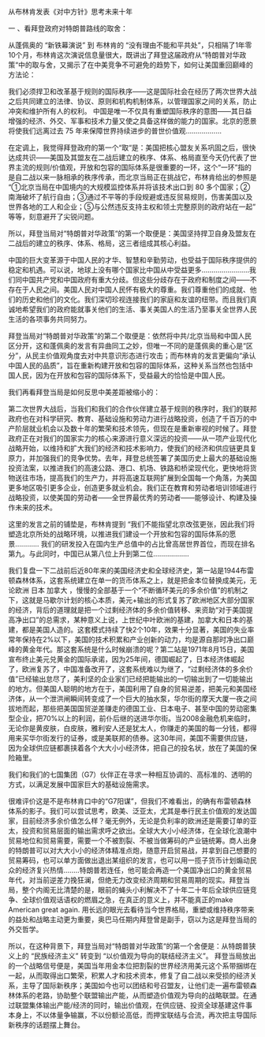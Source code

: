 从布林肯发表《对中方针》思考未来十年

一 、看拜登政府对特朗普路线的取舍：





从蓬佩奥的 “新铁幕演说” 到 布林肯的 “没有理由不能和平共处”，只相隔了1年零10个月，布林肯这次演说信息量很大，既讲出了拜登这届政府从“特朗普对华政策“中的取与舍，又揭示了在中美竞争不可避免的趋势下，如何让美国重回巅峰的方法论：

我们必须捍卫和改革基于规则的国际秩序——这是国际社会在经历了两次世界大战之后共同建立的法律、协议、原则和机构机制体系，以管理国家之间的关系，防止冲突和维护所有人的权利。 中国是唯一不仅具有重塑国际秩序的意图——其日益增强的经济、外交、军事和技术力量又使之具备这样做的能力的国家。北京的愿景将使我们远离过去 75 年来保障世界持续进步的普世价值观………………

在定调上，我觉得拜登政府的第一个“取“是：美国把核心盟友关系巩固之后，很快达成共识——美国及其盟友在二战后建立的秩序、体系、格局直至今天仍代表了世界主流的规则/价值观，开放和包容的国际体系是很重要的一环，这个“一环”指的是自二战以来一脉相承的秩序传承，而北京当局正在挑战它，布林肯给出的参照是 “①北京当局在中国境内的大规模监控体系并将该技术出口到 80 多个国家；②南海破坏了航行自由；③通过不平等的手段规避或违反贸易规则，伤害美国以及世界各地的工人和企业；⑤与公然违反支持主权和领土完整原则的政府站在一起” 等等，刻意避开了尖锐问题。

所以，拜登当局对“特朗普对华政策“的第一个取便是：美国坚持捍卫自身及盟友在二战后的建立的秩序、体系、格局，这三者组成其核心利益。

中国的巨大变革源于中国人民的才华、智慧和辛勤劳动，也受益于国际秩序提供的稳定和机遇。可以说，地球上没有哪个国家比中国从中受益更多……………………我们同中国共产党和中国政府有重大分歧。但这些分歧存在于政府和制度之间——不存在于人民之间。美国人民对中国人民怀有极大的尊重。我们尊重他们的成就、他们的历史和他们的文化。我们深切珍视连接我们的家庭和友谊的纽带。而且我们真诚地希望我们的政府能就事关他们的生活、事关美国人的生活乃至事关全世界人民生活的各项事务共同努力。

拜登当局对“特朗普对华政策“的第二个取便是：依然将中共/北京当局和中国人民区分开，这和蓬佩奥的发言有异曲同工之妙，但唯一不同的是蓬佩奥的重心是“区分”，从民主价值观角度去对中共意识形态进行攻击；而布林肯的发言更偏向“承认中国人民的品质”，旨在重新构建开放和包容的国际体系，这种关系当然也包括中国人民，因为在开放和包容的国际体系下，受益最大的恰恰是中国人民。



我们再看拜登当局是如何反思中美差距被缩小的：

第二次世界大战后，当我们和我们的合作伙伴建立基于规则的秩序时，我们的联邦政府也在对科学研究、教育、基础设施和劳动力进行战略投资，创造了千百万的中产阶层就业机会以及数十年的繁荣和技术领先，但现在是重新审视的时候了。拜登政府正在对我们的国家实力的核心来源进行意义深远的投资——从一项产业现代化战略开始，以维持和扩大我们的经济和技术影响力，使我们的经济和供应链更具复原力，并加强我们的竞争优势。去年，拜登总统签署了美国历史上最大的基础设施投资法案，以推进我们的高速公路、港口、机场、铁路和桥梁现代化，更快地将货物送往市场，提高我们的生产力，并将高速互联网扩展到全国每一个角落，为美国更多地区吸引更多企业，创造更多就业机会。我们正在教育和劳动者培训领域进行战略投资，以使美国的劳动者——全世界最优秀的劳动者——能够设计、构建及操作未来的技术。

这里的发言之前的铺垫是，布林肯提到 “我们不能指望北京改弦更张，因此我们将塑造北京所处的战略环境，以推进我们建设一个开放和包容的国际体系的愿景………… 我们的研发投入在国内生产总值中的占比曾高居世界首位，而现在排名第九。与此同时，中国已从第八位上升到第二位………………

我们复盘一下二战前后近80年来的美国经济史和全球经济史，第一站是1944布雷顿森林体系，这套系统建立在单一的货币体系之上，就是把金本位替换成美元，无论欧洲 日本 加拿大 ，慢慢的全部基于一个“不断循环美元的多余价值”的机制之下，这就是马歇尔计划的核心本质，美元+输出的形式复苏了欧洲地区大部分国家的经济，背后的道理就是把一个过剩经济体的多余价值转移、来资助“对于美国提高净出口”的总需求，某种意义上说，上世纪中叶欧洲的基建，加拿大和日本的基建，都是美国人造的。这套模式持续了快2个10年，效果十分显著，美国的失业率常年保持在2%以下，美国的技术积累和产业创新的动力，均是源自那时净出口巅峰的黄金年代。那这套系统是什么时候崩溃的呢？第二站是1971年8月15日，美国宣布终止美元兑黄金的国际承诺，因为25年间，德国崛起了，日本经济体崛起了，欧洲复苏了，中国准备改开了，这套系统难以为继了，“过剩经济体的多余价值”已经输出怠尽了，美利坚的企业家们已经把能输出的一切输出到了一切能输出的地方。但美国人聪明的地方在于，美国利用了自身的贸易逆差，把美元和美国经济体，从一个泄洪闸瞬间转变成了一个巨大的抽水泵，华尔街的摩天大厦一夜之间拔地而起，那些把美国国贸逆差赚走的德国工业、日本电子、甚至中国的劳动密集型企业，把70%以上的利润，前仆后继的送进华尔街。当2008金融危机来临时，无论你是黄皮肤，白皮肤，雅利安人还是犹太人，你赚走的美国的每一分钱，都得用来买华尔街发行的证券，或是美联邦的债券。这30年间，美国不需要供应链，因为全球供应链都裹挟着各个大大小小经济体，把自己的投名状，放在了美国的保险箱里。

我们和我们的七国集团（G7）伙伴正在寻求一种相互协调的、高标准的、透明的方式，以满足发展中国家巨大的基础设施需求。

很难评价这是不是布林肯口中的“G7阳谋”，但我们不难看出，的确有布雷顿森林体系的影子。我们可以尝试思考，欧美、泛亚太，尤其是奉行民主价值观的发达国家，目前经济多余价值怎么样？毫无例外，无论是负利率的欧洲还是需要订单的亚太，投资和贸易层面的输出需求呼之欲出。全球大大小小经济体，在全球化浪潮中贸易地位和贸易需要，需要一个不被割裂、不被当做筹码的产业链统筹。商人出身的特朗普可以对大大小小的经济体精准点炮，随意开启贸易战，并拿到自己想要的贸易筹码，也可以单方面做出退出某组织的发言，也可以用一揽子货币计划煽动民众的经济复兴热情........特朗普若连任，他可能会再造一个美国净出口的黄金贸易年代，对当前逆差力挽狂澜，但绝无力改变经济周期和贸易周期的现实。拜登当局，整个内阁无比清楚的是，眼前的蝇头小利解决不了十年二十年后全球供应链竞争、全球价值观话语权的燃眉之急，在真正的意义上，并不能真正的make American great again. 用长远的眼光去看待当今世界格局，重塑或维持秩序带来的益处和战略主动更为重要，奥巴马任期内拜登曾是副手，窃以为这是拜登当局的外交哲学。

所以，在这种背景下，拜登当局对“特朗普对华政策“的第一个舍便是：从特朗普狭义上的 “民族经济主义” 转变到 “以价值观为导向的联结经济主义”。 拜登当局放出的一个战略信号便是，美国当年用金本位把割裂的世界经济用美元这个系带捆绑在一起，从而取得出口繁荣，积累人才和技术资本，修复了自二战以来受损的经济关系，主导了国际新秩序；美国如今也可以团结和号召盟友，让他们走一遍布雷顿森林体系的老路，协助整个联盟输出产能，从而塑造价值观为导向的战略联盟。在通过联盟集体输出产能/经济的同时，输出价值观，在供应链、投资全球基建这件事本身上，不以体量争输赢，不以份额论高低，而押宝联结与合流，再次把主导国际新秩序的话题摆上舞台。
